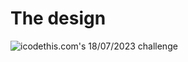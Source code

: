 # The design

![icodethis.com's 18/07/2023 challenge](https://icodethis.com/images/projects/style_guide.png)